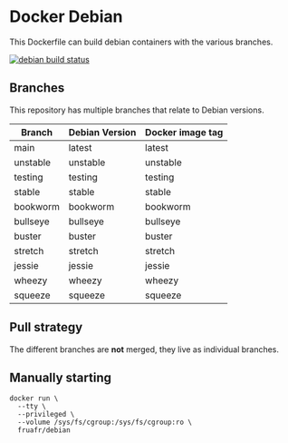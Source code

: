 # Docker Debian

This Dockerfile can build debian containers with the various branches.

[![debian build status](https://img.shields.io/docker/cloud/build/fruafr/debian.svg)](https://hub.docker.com/repository/docker/fruafr/debian)

Branches
--------

This repository has multiple branches that relate to Debian versions.

|Branch  |Debian Version      |Docker image tag|
|--------|--------------------|----------------|
|main    |latest              |latest          |
|unstable|unstable            |unstable        |
|testing |testing             |testing         |
|stable  |stable              |stable          |
|bookworm|bookworm            |bookworm        |
|bullseye|bullseye            |bullseye        |
|buster  |buster              |buster          |
|stretch |stretch             |stretch         |
|jessie  |jessie              |jessie          |
|wheezy  |wheezy              |wheezy          |
|squeeze |squeeze             |squeeze         |

Pull strategy
-------------
The different branches are **not** merged, they live as individual branches.

Manually starting
-----------------

```
docker run \
  --tty \
  --privileged \
  --volume /sys/fs/cgroup:/sys/fs/cgroup:ro \
  fruafr/debian
```